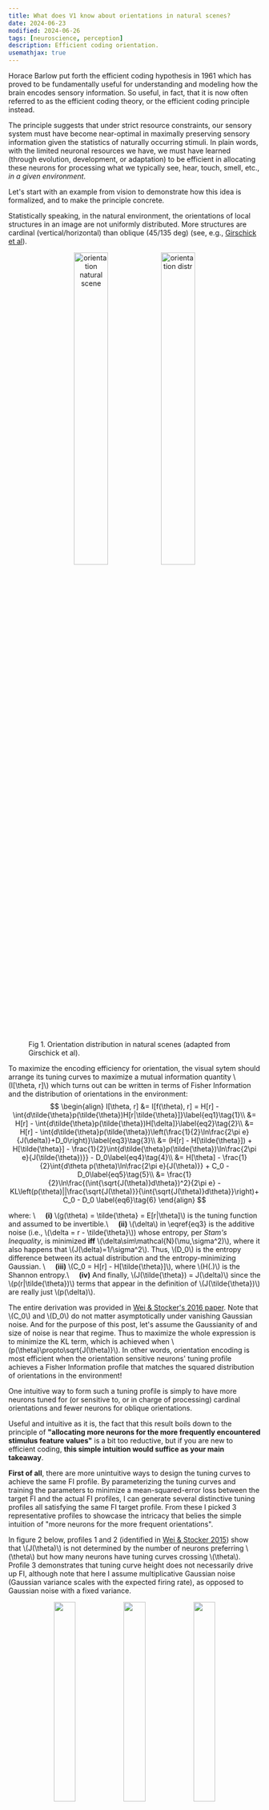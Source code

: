 ```yaml
---
title: What does V1 know about orientations in natural scenes? 
date: 2024-06-23
modified: 2024-06-26
tags: [neuroscience, perception]
description: Efficient coding orientation.
usemathjax: true
---
```


Horace Barlow put forth the efficient coding hypothesis in 1961 which has proved to be fundamentally useful for understanding and modeling how the brain encodes sensory information. So useful, in fact, that it is now often referred to as the efficient coding theory, or the efficient coding principle instead. 

The principle suggests that under strict resource constraints, our sensory system must have become near-optimal in maximally preserving sensory information given the statistics of naturally occurring stimuli. In plain words, with the limited neuronal resources we have, we must have learned (through evolution, development, or adaptation) to be efficient in allocating these neurons for processing what we typically see, hear, touch, smell, etc., *in a given environment*. 

Let's start with an example from vision to demonstrate how this idea is formalized, and to make the principle concrete. 

Statistically speaking, in the natural environment, the orientations of local structures in an image are not uniformly distributed. More structures are cardinal (vertical/horizontal) than oblique (45/135 deg) (see, e.g., [Girschick et al](https://www.ncbi.nlm.nih.gov/pmc/articles/PMC3125404/#SD1)). 

<figure>
<p align="middle">
<img src="{{site.url}}/assets/posts/efficient-coding-orien/orien-image.png"
     alt="orientation natural scene"
     width="40%" /> 
<img src="{{site.url}}/assets/posts/efficient-coding-orien/orien-prior.png"
     alt="orientation distr"
     width="40%" />
</p>
<figcaption>Fig 1. Orientation distribution in natural scenes (adapted from Girschick et al).</figcaption>
</figure>

To maximize the encoding efficiency for orientation, the visual sytem should arrange its tuning curves to maximize a mutual information quantity \\(I[\theta, r]\\) which turns out can be written in terms of Fisher Information and the distribution of orientations in the environment:
$$
\begin{align}
  I[\theta, r] &= I[f(\theta), r] = H[r] - \int{d\tilde{\theta}p(\tilde{\theta})H[r|\tilde{\theta}]}\label{eq1}\tag{1}\\
               &= H[r] - \int{d\tilde{\theta}p(\tilde{\theta})H[\delta]}\label{eq2}\tag{2}\\
               &= H[r] - \int{d\tilde{\theta}p(\tilde{\theta})\left(\frac{1}{2}\ln\frac{2\pi e}{J(\delta)}+D_0\right)}\label{eq3}\tag{3}\\
               &= (H[r] - H[\tilde{\theta}]) + H[\tilde{\theta}] - \frac{1}{2}\int{d\tilde{\theta}p(\tilde{\theta})\ln\frac{2\pi e}{J(\tilde{\theta})}} - D_0\label{eq4}\tag{4}\\
               &= H[\theta] - \frac{1}{2}\int{d\theta p(\theta)\ln\frac{2\pi e}{J(\theta)}} + C_0 - D_0\label{eq5}\tag{5}\\
               &= \frac{1}{2}\ln\frac{(\int{\sqrt{J(\theta)}d\theta})^2}{2\pi e} - KL\left(p(\theta)||\frac{\sqrt{J(\theta)}}{\int{\sqrt{J(\theta)}d\theta}}\right)+ C_0 - D_0 \label{eq6}\tag{6}
\end{align} 
$$

where: \\
    &nbsp;&nbsp;&nbsp;&nbsp;**(i)** \\(g(\theta) = \tilde{\theta} = E[r|\theta]\\) is the tuning function and assumed to be invertible.\\
    &nbsp;&nbsp;&nbsp;&nbsp;**(ii)** \\(\delta\\) in \eqref{eq3} is the additive noise (i.e., \\(\delta = r - \tilde{\theta}\\)) whose entropy, per *Stam's Inequality*, is minimized **iff** \\(\delta\sim\mathcal{N}(\mu,\sigma^2)\\), where it also happens that \\(J(\delta)=1/\sigma^2\\). Thus, \\(D_0\\) is the entropy difference between its actual distribution and the entropy-minimizing Gaussian. \\
    &nbsp;&nbsp;&nbsp;&nbsp;**(iii)** \\(C_0 = H[r] - H[\tilde{\theta}]\\), where \\(H(.)\\) is the Shannon entropy.\\
    &nbsp;&nbsp;&nbsp;&nbsp;**(iv)** And finally, \\(J(\tilde{\theta}) = J(\delta)\\) since the \\(p(r|\tilde{\theta})\\) terms that appear in the definition of \\(J(\tilde{\theta})\\) are really just \\(p(\delta)\\). 

The entire derivation was provided in [Wei & Stocker's 2016 paper](https://www.sas.upenn.edu/~astocker/lab/publications-files/journals/NC2016/Wei_Stocker2016.pdf). Note that \\(C_0\\) and \\(D_0\\) do not matter asymptotically under vanishing Gaussian noise. And for the purpose of this post, let's assume the Gaussianity of and size of noise is near that regime. Thus to maximize the whole expression is to minimize the KL term, which is achieved when \\(p(\theta)\propto\sqrt{J(\theta)}\\). In other words, orientation encoding is most efficient when the orientation sensitive neurons' tuning profile achieves a Fisher Information profile that matches the squared distribution of orientations in the environment! 

One intuitive way to form such a tuning profile is simply to have more neurons tuned for (or sensitive to, or in charge of processing) cardinal orientations and fewer neurons for oblique orientations.   

Useful and intuitive as it is, the fact that this result boils down to the principle of **"allocating more neurons for the more frequently encountered stimulus feature values"** is a bit too reductive, but if you are new to efficient coding, **this simple intuition would suffice as your main takeaway**.

**First of all**, there are more unintuitive ways to design the tuning curves to achieve the same FI profile. By parameterizing the tuning curves and training the parameters to minimize a mean-squared-error loss between the target FI and the actual FI profiles, I can generate several distinctive tuning profiles all satisfying the same FI target profile. From these I picked 3 representative profiles to showcase the intricacy that belies the simple intuition of "more neurons for the more frequent orientations".

In figure 2 below, profiles 1 and 2 (identified in [Wei & Stocker 2015](https://www.nature.com/articles/nn.4105)) show that \\(J(\theta)\\) is not determined by the number of neurons preferring \\(\theta\\) but how many neurons have tuning curves crossing \\(\theta\\). Profile 3 demonstrates that tuning curve height does not necessarily drive up FI, although note that here I assume multiplicative Gaussian noise (Gaussian variance scales with the expected firing rate), as opposed to Gaussian noise with a fixed variance.

<figure>
<p align="middle">
<img src="{{site.url}}/assets/posts/efficient-coding-orien/orientuning_0.png"
     width="32%" /> 
<img src="{{site.url}}/assets/posts/efficient-coding-orien/orientuning_1.png"
     width="32%" />
<img src="{{site.url}}/assets/posts/efficient-coding-orien/orientuning_3.png"
     width="32%" />
</p>
<figcaption>Fig 2. Orientation tunings satisfying the efficient coding objective. In row 2, the actual FI profile is in blue, closely matching the target profile in gray.</figcaption>
</figure>

The **second point** I am going make will be of no consequence under the natural image statistics that we typically care about, but may provoke some thoughts about what may happen in a strange world. Going back to the derivation from \\(1\\) to \\(6\\), we have glossed over an important assumption that in fact enabled us to link efficient orientation encoding and the fundemental principle of preserving maximal information content from an image in the first place.

In \eqref{eq1} it may have appeared that $$H[r\\|\theta]$$ is only a function of \\(\theta\\) but not other visual features. But as we know, a V1 neuron is selective for both orientation and other features such as spatial frequency. This means that the firing rate \\(r\\) simultaneously or jointly encodes information about both \\(\theta\\) and frequency \\(f\\). 

To see why could matter in pathological cases, we rewrite \eqref{eq1} as:

$$
\begin{align}
    I[\theta, r] &= H[r] - \int{\left( \int{H[r|\theta, f]p(f|\theta)df}\right)p(\theta)d\theta}\label{eq7}\tag{7}
\end{align}
$$

Note that \eqref{eq7} is only equal to \eqref{eq1} when we assume that either $$H[r\\|\theta,f]$$ is independent of \\(f\\) or $$p(f\\|\theta)$$ is independent of $$\theta$$, the latter of which turns out in fact to be true. (As a side note, $$p(\theta\\|f)$$ is also independent of $$f$$. See the following joint power spectrum in figure 3.)

<figure>
<p align="middle">
<img src="{{site.url}}/assets/posts/efficient-coding-orien/joint_prior.png"
     width="40%" /> 
</p>
<figcaption>Fig 3. Joint power spectrum of frequency and orientation for natural scenes, adapted from Torralba & Oliva. The amplitude spectrum can be seen as a proxy for the prior distribution in natural scenes.</figcaption>
</figure>

But What would happen to the efficient coding solution for $$J(\theta)$$ if, hypothetically, both are untrue? For example, $$H[r\\|\theta,f]$$ could depend on $$f$$ for reasons such as redundancy reduction, and once we find a world where $$p(f\\|\theta)$$ somehow is drastically different around some orientation, the efficient coding strategy for $$\theta$$ will no longer have a simple dependence on $$p(\theta)$$. Such a strange world is certainly not impossible to find.


